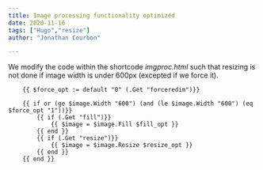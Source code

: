 ```yaml
---
title: Image processing functionality optimized
date: 2020-11-16
tags: ["Hugo","resize"]
author: "Jonathan Courbon"

---
```

We modify the code within the shortcode *imgproc.html* such that resizing is not done if image width is under 600px (excepted if we force it).

        {{ $force_opt := default "0" (.Get "forceredim")}}

        {{ if or (ge $image.Width "600") (and (le $image.Width "600") (eq $force_opt "1"))}}
        	{{ if (.Get "fill")}}
        		{{ $image = $image.Fill $fill_opt }}
        	{{ end }}
        	{{ if (.Get "resize")}}
        		{{ $image = $image.Resize $resize_opt }}
        	{{ end }}
        {{ end }}
